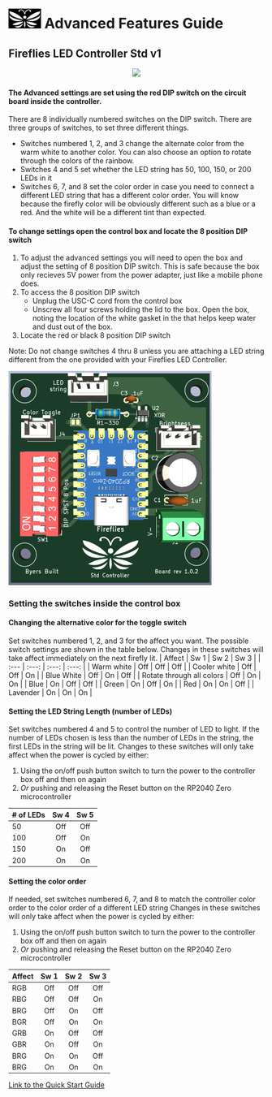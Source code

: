 # <img src="../assets/Firefly_basic_logo.png" width="64">  Advanced Features Guide
## Fireflies LED Controller Std v1
<p align="center">

<img src="/assets/Fireflies_open_box_w_logo.png" width="500">
</p>

#### The Advanced settings are set using the red DIP switch on the circuit board inside the controller.
There are 8 individually numbered switches on the DIP switch.  There are three groups of switches, to set three different things.
  * Switches numbered 1, 2, and 3 change the alternate color from the warm white to another color. You can also choose an option to rotate through the colors of the rainbow.
  * Switches 4 and 5 set whether the LED string has 50, 100, 150, or 200 LEDs in it
  * Switches 6, 7, and 8 set the color order in case you need to connect a different LED string that has a different color order.  You will know because the firefly color will be obviously different such as a blue or a red. And the white will be a different tint than expected.

#### To change settings open the control box and locate the 8 position DIP switch
1. To adjust the advanced settings you will need to open the box and adjust the setting of 8 position DIP switch. This is safe because the box only recieves 5V power from the power adapter, just like a mobile phone does.
2. To access the 8 position DIP switch
    * Unplug the USC-C cord from the control box
    * Unscrew all four screws holding the lid to the box.  Open the box, noting the location of the white gasket in the that helps keep water and dust out of the box.
  4. Locate the red or black 8 position DIP switch

Note: Do not change switches 4 thru 8 unless you are attaching a LED string different from the one provided with your Fireflies LED Controller.

<img src="../assets/Fireflies_std_v1_0_2.png" width="400">
 
### Setting the switches inside the control box
#### Changing the alternative color for the toggle switch
Set switches numbered 1, 2, and 3 for the affect you want.  The possible switch settings are shown in the table below.
Changes in these switches will take affect immediately on the next firefly lit.
| Affect | Sw 1  |  Sw 2 | Sw 3 |
| :--- | :---: | :---: | :---: |
| Warm white | Off | Off | Off |
| Cooler white | Off | Off | On |
| Blue White | Off | On | Off |
| Rotate through all colors | Off | On | On |
| Blue | On | Off | Off |
| Green | On | Off | On |
| Red | On | On | Off |
| Lavender | On | On | On |

#### Setting the LED String Length (number of LEDs)
Set switches numbered 4 and 5 to control the number of LED to light.  If the number of LEDs chosen is less than the number of LEDs in the string, the first LEDs in the string will be lit.
Changes to these switches will only take affect when the power is cycled by either:
  1. Using the on/off push button switch to turn the power to the controller box off and then on again
  2. *Or* pushing and releasing the Reset button on the RP2040 Zero microcontroller
     
| # of LEDs | Sw 4  |  Sw 5 | 
| :--- | :---: | :---: |
| 50 | Off | Off |
| 100 | Off | On |
| 150 | On | Off |
| 200 | On | On |

#### Setting the color order
If needed, set switches numbered 6, 7, and 8 to match the controller color order to the color order of a different LED string
Changes in these switches will only take affect when the power is cycled by either:
  1. Using the on/off push button switch to turn the power to the controller box off and then on again
  2. *Or* pushing and releasing the Reset button on the RP2040 Zero microcontroller
     
| Affect | Sw 1  |  Sw 2 | Sw 3 |
| :--- | :---: | :---: | :---: |
| RGB | Off | Off | Off |
| RBG | Off | Off | On |
| BRG | Off | On | Off |
| BGR | Off | On | On |
| GRB | On | Off | Off |
| GBR | On | Off | On |
| BRG | On | On | Off |
| BRG | On | On | On |

[Link to the Quick Start Guide](./Fireflies_controller_std_v1.md)
